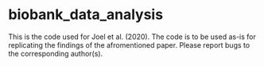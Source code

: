 # biobank_data_analysis
This is the code used for Joel et al. (2020). The code is to be used as-is for replicating the findings of the afromentioned paper. Please report bugs to the corresponding author(s).

